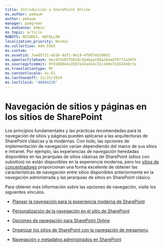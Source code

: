 ```yaml
---
title: Introducción a SharePoint Online
ms.author: pebaum
author: pebaum
manager: pamgreen
ms.audience: Admin
ms.topic: article
ROBOTS: NOINDEX, NOFOLLOW
localization_priority: Normal
ms.collection: Adm_O365
ms.custom: ''
ms.assetid: 7ae05f21-eb16-4d71-9e19-4f097eb100d2
ms.openlocfilehash: 6ecd33e81f9918c5b4baac8da264ad79773a20f9
ms.sourcegitcommit: 0f0186044a3597e42ad14c32ca58e7224344dcfa
ms.translationtype: MT
ms.contentlocale: es-ES
ms.lasthandoff: 12/15/2019
ms.locfileid: "40044220"
---
```

# <a name="site-and-page-navigation-in-sharepoint-sites"></a>Navegación de sitios y páginas en los sitios de SharePoint

Los principios fundamentales y las prácticas recomendadas para la navegación de sitios y páginas pueden aplicarse a las arquitecturas de SharePoint clásicas y la modernas. Con todo, las opciones de implementación de navegación varían dependiendo del marco de sus sitios e intranet. Por ejemplo, las experiencias de navegación heredadas disponibles en las jerarquías de sitios clásicas de SharePoint (sitios con subsitios) no están disponibles en la experiencia moderna, pero los [sitios de concentradores](https://support.office.com/article/fe26ae84-14b7-45b6-a6d1-948b3966427f) proporcionan una forma excelente de obtener las características de navegación entre sitios disponibles anteriormente en la navegación administrada y las jerarquías de sitios en SharePoint clásico.

 Para obtener más información sobre las opciones de navegación, visite los siguientes vínculos.

 - [Planear la navegación para la experiencia moderna de SharePoint](https://docs.microsoft.com/sharepoint/plan-navigation-modern-experience)

- [Personalización de la navegación en el sitio de SharePoint](https://support.office.com/article/customize-the-navigation-on-your-sharepoint-site-3cd61ae7-a9ed-4e1e-bf6d-4655f0bf25ca)

- [Opciones de navegación para SharePoint Online](https://docs.microsoft.com/office365/enterprise/navigation-options-for-sharepoint-online)
 
- [Organizar los sitios de SharePoint con la navegación de megamenu](https://techcommunity.microsoft.com/t5/Microsoft-SharePoint-Blog/Organize-your-SharePoint-sites-with-megamenu-navigation-and-new/ba-p/328068)

- [Navegación y metadatos administrados en SharePoint](https://docs.microsoft.com/sharepoint/dev/general-development/managed-metadata-and-navigation-in-sharepoint)


